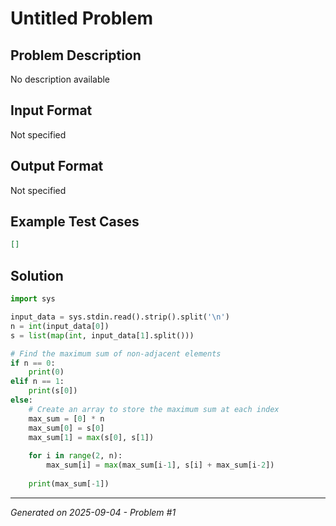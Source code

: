 # Untitled Problem

## Problem Description
No description available

## Input Format
Not specified

## Output Format
Not specified

## Example Test Cases
```json
[]
```

## Solution
```python
import sys

input_data = sys.stdin.read().strip().split('\n')
n = int(input_data[0])
s = list(map(int, input_data[1].split()))

# Find the maximum sum of non-adjacent elements
if n == 0:
    print(0)
elif n == 1:
    print(s[0])
else:
    # Create an array to store the maximum sum at each index
    max_sum = [0] * n
    max_sum[0] = s[0]
    max_sum[1] = max(s[0], s[1])
    
    for i in range(2, n):
        max_sum[i] = max(max_sum[i-1], s[i] + max_sum[i-2])
    
    print(max_sum[-1])
```

---
*Generated on 2025-09-04 - Problem #1*
